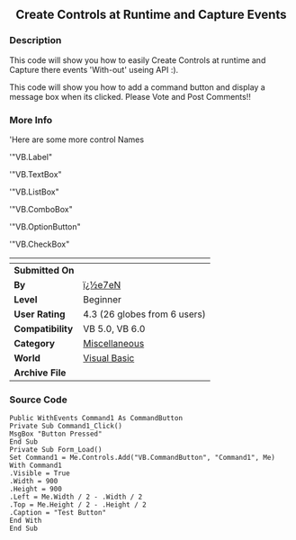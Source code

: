 ﻿<div align="center">

## Create Controls at Runtime and Capture Events


</div>

### Description

This code will show you how to easily Create Controls at runtime and Capture there events 'With-out' useing API :).

This code will show you how to add a command button and display a message box when its clicked. Please Vote and Post Comments!!
 
### More Info
 
'Here are some more control Names

'"VB.Label"

'"VB.TextBox"

'"VB.ListBox"

'"VB.ComboBox"

'"VB.OptionButton"

'"VB.CheckBox"


<span>             |<span>
---                |---
**Submitted On**   |
**By**             |[ï¿½e7eN](https://github.com/Planet-Source-Code/PSCIndex/blob/master/ByAuthor/e7en.md)
**Level**          |Beginner
**User Rating**    |4.3 (26 globes from 6 users)
**Compatibility**  |VB 5\.0, VB 6\.0
**Category**       |[Miscellaneous](https://github.com/Planet-Source-Code/PSCIndex/blob/master/ByCategory/miscellaneous__1-1.md)
**World**          |[Visual Basic](https://github.com/Planet-Source-Code/PSCIndex/blob/master/ByWorld/visual-basic.md)
**Archive File**   |[](https://github.com/Planet-Source-Code/e7en-create-controls-at-runtime-and-capture-events__1-34770/archive/master.zip)





### Source Code

```
Public WithEvents Command1 As CommandButton
Private Sub Command1_Click()
MsgBox "Button Pressed"
End Sub
Private Sub Form_Load()
Set Command1 = Me.Controls.Add("VB.CommandButton", "Command1", Me)
With Command1
.Visible = True
.Width = 900
.Height = 900
.Left = Me.Width / 2 - .Width / 2
.Top = Me.Height / 2 - .Height / 2
.Caption = "Test Button"
End With
End Sub
```

